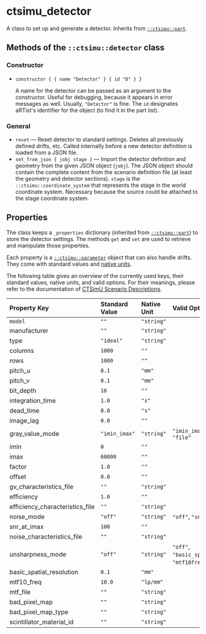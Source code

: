 # ctsimu_detector
A class to set up and generate a detector. Inherits from [`::ctsimu::part`](part.md).

## Methods of the `::ctsimu::detector` class

### Constructor

* `constructor { { name "Detector" } { id "D" } }`

	A name for the detector can be passed as an argument to the constructor. Useful for debugging, because it appears in error messages as well. Usually, `"Detector"` is fine. The `id` designates aRTist's identifier for the object (to find it in the part list).

### General

* `reset` — Reset detector to standard settings. Deletes all previously defined drifts, etc. Called internally before a new detector definition is loaded from a JSON file.
* `set_from_json { jobj stage }` — Import the detector definition and geometry from the given JSON object (`jobj`). The JSON object should contain the complete content from the scenario definition file (at least the geometry and detector sections). `stage` is the `::ctsimu::coordinate_system` that represents the stage in the world coordinate system. Necessary because the source could be attached to the stage coordinate system.

## Properties

The class keeps a `_properties` dictionary (inherited from [`::ctsimu::part`](part.md)) to store the detector settings. The methods `get` and `set` are used to retrieve and manipulate those properties.

Each property is a [`::ctsimu::parameter`](parameter.md) object that can also handle drifts. They come with standard values and [native units](native_units.md).

The following table gives an overview of the currently used keys, their standard values, native units, and valid options. For their meanings, please refer to the documentation of [CTSimU Scenario Descriptions](https://bamresearch.github.io/ctsimu-scenarios/).

| Property Key                    | Standard Value | Native Unit | Valid Options                                                     |
| :------------------------------ | :------------- | :---------- | :---------------------------------------------------------------- |
| `model`                         | `""`           | `"string"`  |                                                                   |
| manufacturer                    | `""`           | `"string"`  |                                                                   |
| type                            | `"ideal"`      | `"string"`  |                                                                   |
| columns                         | `1000`         | `""`        |                                                                   |
| rows                            | `1000`         | `""`        |                                                                   |
| pitch_u                         | `0.1`          | `"mm"`      |                                                                   |
| pitch_v                         | `0.1`          | `"mm"`      |                                                                   |
| bit_depth                       | `16`           | `""`        |                                                                   |
| integration_time                | `1.0`          | `"s"`       |                                                                   |
| dead_time                       | `0.0`          | `"s"`       |                                                                   |
| image_lag                       | `0.0`          | `""`        |                                                                   |
| gray_value_mode                 | `"imin_imax"`  | `"string"`  | `"imin_imax"`, `"linear"`, `"file"`                               |
| imin                            | `0`            | `""`        |                                                                   |
| imax                            | `60000`        | `""`        |                                                                   |
| factor                          | `1.0`          | `""`        |                                                                   |
| offset                          | `0.0`          | `""`        |                                                                   |
| gv_characteristics_file         | `""`           | `"string"`  |                                                                   |
| efficiency                      | `1.0`          | `""`        |                                                                   |
| efficiency_characteristics_file | `""`           | `"string"`  |                                                                   |
| noise_mode                      | `"off"`        | `"string"`  | `"off"`, `"snr_at_imax"`, `"file"`                                |
| snr_at_imax                     | `100`          | `""`        |                                                                   |
| noise_characteristics_file      | `""`           | `"string"`  |                                                                   |
| unsharpness_mode                | `"off"`        | `"string"`  | `"off"`, `"basic_spatial_resolution"`, `"mtf10freq"`, `"mtffile"` |
| basic_spatial_resolution        | `0.1`          | `"mm"`      |                                                                   |
| mtf10_freq                      | `10.0`         | `"lp/mm"`   |                                                                   |
| mtf_file                        | `""`           | `"string"`  |                                                                   |
| bad_pixel_map                   | `""`           | `"string"`  |                                                                   |
| bad_pixel_map_type              | `""`           | `"string"`  |                                                                   |
| scintillator_material_id        | `""`           | `"string"`  |                                                                   |